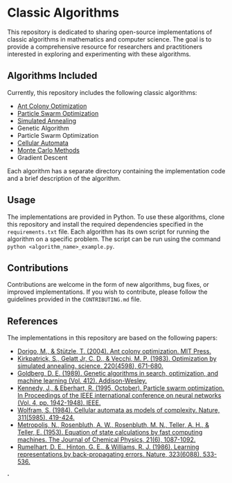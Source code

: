 # Classic Algorithms

This repository is dedicated to sharing open-source implementations of classic algorithms in mathematics and computer science. The goal is to provide a comprehensive resource for researchers and practitioners interested in exploring and experimenting with these algorithms.

## Algorithms Included

Currently, this repository includes the following classic algorithms:

- [Ant Colony Optimization](https://github.com/StarLight1212/Classic-Algorithm/blob/main/Classic%20Mathematics%20Model/AntColonyOptimization.py)
- [Particle Swarm Optimization](https://github.com/StarLight1212/Classic-Algorithm/blob/main/Classic%20Mathematics%20Model/ParticleSwarmOptimization.py)
- [Simulated Annealing](https://github.com/StarLight1212/Classic-Algorithm/blob/main/Classic%20Mathematics%20Model/SimulatedAnnealing.py)
- Genetic Algorithm
- Particle Swarm Optimization
- [Cellular Automata](https://github.com/StarLight1212/Classic-Algorithm/blob/main/Classic%20Mathematics%20Model/CellularAutomata.py)
- [Monte Carlo Methods](https://github.com/StarLight1212/Classic-Algorithm/blob/main/Classic%20Mathematics%20Model/monte_carlo.py)
- Gradient Descent

Each algorithm has a separate directory containing the implementation code and a brief description of the algorithm.

## Usage

The implementations are provided in Python. To use these algorithms, clone this repository and install the required dependencies specified in the `requirements.txt` file. Each algorithm has its own script for running the algorithm on a specific problem. The script can be run using the command `python <algorithm_name>_example.py`.

## Contributions

Contributions are welcome in the form of new algorithms, bug fixes, or improved implementations. If you wish to contribute, please follow the guidelines provided in the `CONTRIBUTING.md` file.

## References

The implementations in this repository are based on the following papers:

- [Dorigo, M., & Stützle, T. (2004). Ant colony optimization. MIT Press.](https://mitpress.mit.edu/books/ant-colony-optimization)
- [Kirkpatrick, S., Gelatt Jr, C. D., & Vecchi, M. P. (1983). Optimization by simulated annealing. science, 220(4598), 671-680.](https://science.sciencemag.org/content/220/4598/671)
- [Goldberg, D. E. (1989). Genetic algorithms in search, optimization, and machine learning (Vol. 412). Addison-Wesley.](https://dl.acm.org/doi/book/10.5555/534133)
- [Kennedy, J., & Eberhart, R. (1995, October). Particle swarm optimization. In Proceedings of the IEEE international conference on neural networks (Vol. 4, pp. 1942-1948). IEEE.](https://ieeexplore.ieee.org/abstract/document/488968)
- [Wolfram, S. (1984). Cellular automata as models of complexity. Nature, 311(5985), 419-424.](https://www.nature.com/articles/311419a0)
- [Metropolis, N., Rosenbluth, A. W., Rosenbluth, M. N., Teller, A. H., & Teller, E. (1953). Equation of state calculations by fast computing machines. The Journal of Chemical Physics, 21(6), 1087-1092.](https://aip.scitation.org/doi/10.1063/1.1699114)
- [Rumelhart, D. E., Hinton, G. E., & Williams, R. J. (1986). Learning representations by back-propagating errors. Nature, 323(6088), 533-536.](https://www.nature.com/articles/323533a0)

**·** 

